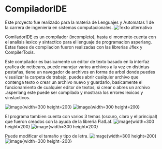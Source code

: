 # CompiladorIDE 
Este proyecto fue realizado para la materia de Lenguajes y Automatas 1 de la carrera de ingenieria en sistemas computacionales.
<img src="https://github.com/dev-aj001/CompiladorIDE/assets/64895977/951a4106-b1a5-4501-9df5-15657736148f" alt="Texto alternativo">

ComiladorIDE es un compilador (incompleto), hasta el momento cuenta con el analisis lexico y sintactico para el lenguaje de programacion asperlang.
Estas fases de compilacion fueron realizadas con las librerias Jflex y CompilerTools.

Este compilador es basicamente un editor de texto basado en la interfaz grafica de netbeans, puede manejar varios archivos a la vez en distintas pestañas,
tiene un navegador de archivos en forma de arbol donde puedes visualizar la carpeta de trabajo, puedes abrir cualquier archivo que contenga texto o crear 
un archivo nuevo y guardarlo, basicamente el funcionamiento de cualquier editor de textos, si crear o abres un archivo .asperlang este puede ser compilado
y mostrara los errores lexicos y sinstacticos.

![image](https://github.com/dev-aj001/CompiladorIDE/assets/64895977/282e3551-c3c7-4f56-95d0-80c629c31680){width=300 height=200}
![image](https://github.com/dev-aj001/CompiladorIDE/assets/64895977/6cf8ab8a-f30e-4425-ad19-7e9811b3deb3){width=300 height=200}

El programa tambien cuenta con varios 3 temas (oscuro, claro y el principal) que fueron creados con la ayuda de la libreria FlatLaf.
![image](https://github.com/dev-aj001/CompiladorIDE/assets/64895977/004075b4-30b8-4c90-9a1c-8ec70df2d813){width=300 height=200}
![image](https://github.com/dev-aj001/CompiladorIDE/assets/64895977/9969c950-c797-4ea1-b59b-221206b794a5){width=300 height=200}

Puede modificar el tamaño y tipo de letra.
![image](https://github.com/dev-aj001/CompiladorIDE/assets/64895977/68577d1d-4432-4f13-8add-892ae68bcfad){width=300 height=200}
![image](https://github.com/dev-aj001/CompiladorIDE/assets/64895977/bbcd04bc-ce1e-4d9c-9b9c-4117e34e5650){width=300 height=200}
